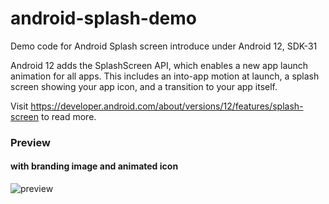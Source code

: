 # android-splash-demo
Demo code for Android Splash screen introduce under Android 12, SDK-31

Android 12 adds the SplashScreen API, which enables a new app launch animation for all apps. This includes an into-app motion at launch, a splash screen showing your app icon, and a transition to your app itself.

Visit https://developer.android.com/about/versions/12/features/splash-screen to read more.

### Preview
#### with branding image and animated icon
![preview](https://i.imgur.com/XLEXV9F.png#pic_center)